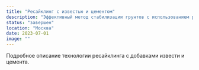 ```yaml
---
title: "Ресайклинг с известью и цементом"
description: "Эффективный метод стабилизации грунтов с использованием ресайклера и добавлением извести и цемента."
status: "завершен"
location: "Москва"
date: 2023-07-01
image: ""
---
```


Подробное описание технологии ресайклинга с добавками извести и цемента.